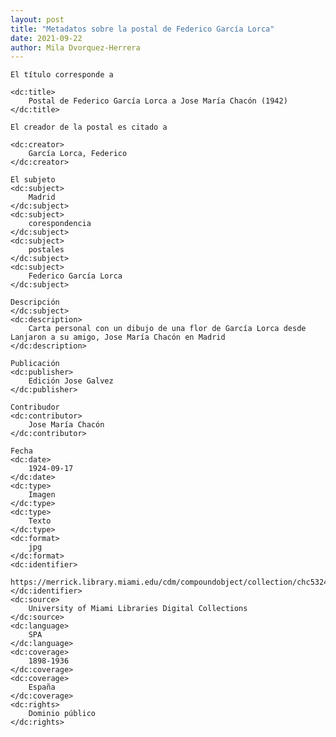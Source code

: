 ```yaml
---
layout: post
title: "Metadatos sobre la postal de Federico García Lorca"
date: 2021-09-22
author: Mila Dvorquez-Herrera
---
```

<?xml version="1.0"?>
<metadata
    xmlns:dc="http://purl.org/dc/elements/1.1/">
    
    El título corresponde a

    <dc:title>
        Postal de Federico García Lorca a Jose María Chacón (1942)
    </dc:title>
    
    El creador de la postal es citado a 
    
    <dc:creator>
        García Lorca, Federico
    </dc:creator>
    
    El subjeto 
    <dc:subject>
        Madrid
    </dc:subject>
    <dc:subject>
        corespondencia
    </dc:subject>
    <dc:subject>
        postales
    </dc:subject>
    <dc:subject>
        Federico García Lorca
    </dc:subject>
    
    Descripción
    </dc:subject>
    <dc:description>
        Carta personal con un dibujo de una flor de García Lorca desde Lanjaron a su amigo, Jose María Chacón en Madrid
    </dc:description>
    
    Publicación
    <dc:publisher>
        Edición Jose Galvez
    </dc:publisher>
    
    Contribudor 
    <dc:contributor>
        Jose María Chacón
    </dc:contributor>
    
    Fecha
    <dc:date>
        1924-09-17
    </dc:date>
    <dc:type>
        Imagen
    </dc:type>
    <dc:type>
        Texto
    </dc:type>
    <dc:format>
        jpg
    </dc:format>
    <dc:identifier>
        https://merrick.library.miami.edu/cdm/compoundobject/collection/chc5324/id/31/rec/19
    </dc:identifier>
    <dc:source>
        University of Miami Libraries Digital Collections
    </dc:source>
    <dc:language>
        SPA
    </dc:language>
    <dc:coverage>
        1898-1936
    </dc:coverage>
    <dc:coverage>
        España
    </dc:coverage>
    <dc:rights>
        Dominio público
    </dc:rights>

</metadata>
